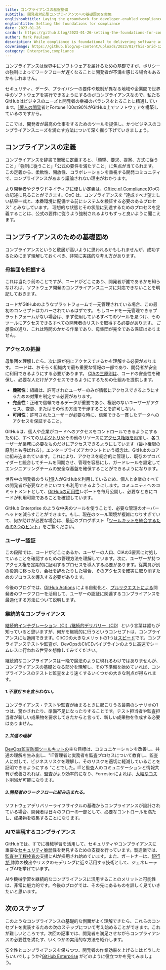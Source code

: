 ```yaml
---
title: コンプライアンスの基盤整備
subtitle: 開発者対応型コンプライアンスへの基礎固めを実施
englishsubtitle: Laying the groundwork for developer-enabled compliance.
englishtitle: Setting the foundations for compliance
date: 2023-01-26
cardurl: https://github.blog/2023-01-26-setting-the-foundations-for-compliance/
author: Mark Paulsen
description: While compliance is foundational to delivering software around the world, there may be instances where developers get frustrated with policy enforcement slowing down their workflow.
coverimage: https://github.blog/wp-content/uploads/2023/01/This-Grid-1200x640-10.png?resize=1200%2C640
category: Enterprise,compliance
---
```


<p>コンプライアンスは世界中にソフトウェアを届けるための基礎ですが、ポリシーの強制によってワークフローが遅くなることに開発者が不満を感じる場合もあるかもしれません。</p>
<p>セキュリティ、データ、プライバシーの要件や規制が異なる地域や企業間で世界中のソフトウェアを実行できるようにするのがコンプライアンスなので、私たちGitHubはビジネスのニーズと開発者の幸福のバランスをとることに精通しています。<a href="https://github.blog/2023-01-25-100-million-developers-and-counting/">1億人の開発</a>者とFortune 100の90%がGitHub上でソフトウェアを構築しているのですから。</p>
<p>ここでは、開発者が最高の仕事をするためのツールを提供し、かつビジネスのコンプライアンスニーズを満たす方法について深く掘り下げていきましょう。</p>
<h2 id="compliance-defined">コンプライアンスの定義<a href="#compliance-defined" class="heading-link pl-2 text-italic text-bold" aria-label="Compliance, defined"></a></h2>
<p>コンプライアンスを辞書で厳密に<a href="https://www.merriam-webster.com/dictionary/compliance">定義</a>すると、「願望、要求、提案、方式に従うこと」「強制に従うこと」「公式の要件を満たすこと」に焦点が当てられます。  この定義から、柔軟性、開放性、コラボレーションを重視する開発コミュニティで、コンプライアンスがあまり議論されない理由がわかります。</p>
<p>より開発者やクラウドネイティブに優しい定義は、<a href="https://martinfowler.com/articles/devops-compliance.html">Office of Compliance</a>(OoC) の記述に見ることができます。OoC は、コンプライアンスを "達成すべき望ましい結果一式と、本番環境に配備する前にシステムを検証する必要のあるプロセス" とみなしています。  理想的な状態とその状態に到達するためのプロセスを定義することは、公式の要件に従うよう強制されるよりもずっと良いように聞こえます。</p>
<h2 id="setting-the-groundwork-for-compliance">コンプライアンスのための基礎固め<a href="#setting-the-groundwork-for-compliance" class="heading-link pl-2 text-italic text-bold" aria-label="Setting the groundwork for compliance"></a></h2>
<p>コンプライアンスというと敷居が高いように思われるかもしれませんが、成功するためにまず理解しておくべき、非常に実践的な考え方があります。</p>
<h3 id="understanding-your-population">母集団を把握する<a href="#understanding-your-population" class="heading-link pl-2 text-italic text-bold" aria-label="Understanding your population"></a></h3>
<p>これは当たり前のことですが、コードがどこにあり、開発者が誰であるかを知らなければ、ソフトウェア開発のコンプライアンスニーズに対応できないことを明記しておきます。</p>
<p>コードがGitHubのようなプラットフォームで一元管理されている場合、この最初のコンセプトはカバーされているはずです。  もしコードを一元管理できるプラットフォームがない場合は、まず使用しているすべてのツールを見つけ、そのツールにアクセスできるすべての開発者のリストを取得する必要があります。  ご想像の通り、これは時間のかかる作業であり、母集団が完全である保証はありません。</p>
<h3 id="understanding-access">アクセスの把握<a href="#understanding-access" class="heading-link pl-2 text-italic text-bold" aria-label="Understanding access"></a></h3>
<p>母集団を理解したら、次に誰が何にアクセスできるかを理解する必要があります。  コードは、おそらく組織内で最も重要な情報の一部であり、開発者が安全に利用できるようにする必要があります。 <a href="https://www.microsoft.com/en-us/security/business/security-101/what-is-information-security-infosec">CIAの三原則は</a>、コードの安全性を確保し、必要な人だけがアクセスできるようにするための仕組みを提供します。</p>
<ul>
<li><strong>機密性</strong>：組織は、許可されたユーザーのみが情報にアクセスできるようにするための対策を制定する必要があります。</li>
<li><strong>完全性</strong>：正確で信頼できるデータが重要であり、権限のないユーザーがアクセス、変更、またはその他の方法で干渉することを許可しない。</li>
<li><strong>可用性</strong>：許可されたユーザーが必要な時に、信頼できる一貫したデータへのアクセスを保証すること。</li>
</ul>
<p>GitHubは、個人や企業がコードへのアクセスをコントロールできるようにするために、すべての<a href="https://docs.github.com/en/repositories">リポジトリや</a>その他のリソースに<a href="https://docs.github.com/en/get-started/learning-about-github/access-permissions-on-github">アクセス権限を</a>設定し、各ユーザーが業務に必要なものだけにアクセスできるようにしています（最小権限の原則とも呼ばれる）。エンタープライズアカウントという概念は、GitHubのコアに組み込まれています。これにより、アクセスを総合的に管理し、既存のプロバイダーと統合してチームを同期させ、管理を容易にし、ガードレールを設定してエンジニアリングチームの安全な基盤を確保することができるようになります。</p>
<p>世界中の開発者のうち<a href="https://github.blog/2023-01-25-100-million-developers-and-counting/">1億</a>人がGitHubを利用しているため、個人と企業のすべての開発者が必要なときにいつでも利用できるようにします。コミュニティへのコミットメントとして、<a href="https://www.githubstatus.com/">GitHubの可用性</a>レポートを毎月公開し、必要なときにコードが利用可能であることを確認しています。</p>
<p>GitHub Enterprise のような中央のツールを使うことで、必要な管理のオーバーヘッドを減らすことができます。もし、現在のツール環境が複雑になりすぎていて、何か助けが必要な場合は、最近のブログポスト「<a href="https://github.blog/2022-10-26-3-strategies-for-consolidating-your-toolkit-and-boosting-productivity/">ツールキットを統合するための3つのヒント</a>」をご覧ください。</p>
<h3 id="user-attestation">ユーザー認証<a href="#user-attestation" class="heading-link pl-2 text-italic text-bold" aria-label="User attestation"></a></h3>
<p>この段階では、コードがどこにあるか、ユーザーの人口、CIAの3要素に対処していることを確認するための管理方法を理解しています。次に、ユーザーが持つアクセス権を定期的に証明するプロセスを導入する必要があります。従業員が別の役割に移ったり、会社を辞めたりした場合、そのアクセスを確実に取り消すためのプロセスを導入する必要があります。</p>
<p>今後のブログでは、<a href="https://github.com/features/actions">GitHub Actions</a> による自動化と、<a href="https://docs.github.com/en/pull-requests/collaborating-with-pull-requests/proposing-changes-to-your-work-with-pull-requests/about-pull-requests">プルリクエストによる</a>開発者のワークフローを活用して、ユーザーの認証に関連するコンプライアンスを最適化する方法について説明します。</p>
<h3 id="continuous-compliance">継続的なコンプライアンス<a href="#continuous-compliance" class="heading-link pl-2 text-italic text-bold" aria-label="Continuous Compliance"></a></h3>
<p><a href="https://resources.github.com/ci-cd/">継続的インテグレーション（CI）/継続的デリバリー（CD</a>）という言葉は誰もが知っていると思いますが、何かを継続的に行うというコンセプトは、コンプライアンスにも適用できます。CI/CDの大きなメリットの1つは<a href="https://resources.github.com/ci-cd/#ci-cd-benefits">スピード</a>です。コンプライアンステストや監査が、DevOpsのCI/CDパイプラインのように高速でシームレスに行われる世界を想像してみてください。</p>
<p>継続的なコンプライアンスは一晩で魔法のように現れるわけではありませんが、コンプライアンスの基礎となる部分を理解し、その下準備を始めていれば、コンプライアンスのテストと監査をより速くするいくつかの大きな利点が得られます。</p>
<h5 id="1-no-surprises">1.不意打ちを食らわない。<a href="#1-no-surprises" class="heading-link pl-2 text-italic text-bold" aria-label="1. No surprises."></a></h5>
<p>コンプライアンス・テストや監査が始まるときに起こりうる最悪のシナリオの1つは、驚かされたり、準備不足になったりすることです。テスト担当者や監査担当者が新しい成果物を要求してきたからと言って、新しい成果物を作成する必要はありません。</p>
<h5 id="2-common-understanding">2.共通の理解<a href="#2-common-understanding" class="heading-link pl-2 text-italic text-bold" aria-label="2. Common understanding."></a></h5>
<p><a href="https://cdn2.hubspot.net/hubfs/228391/Corporate/DevOps_Audit_Defense_Toolkit_v1.0.pdf?t=1453925000299">DevOps監査防御ツールキットの</a>主な目標は、コミュニケーションを改善し、共通の理解を生み出し、"IT管理者と実務者を監査プロセスについて教育し、監査人に対して、ビジネスリスクを理解し、そのリスクを適切に軽減していることを証明できるようにする "ことでした。ITと監査人のコミュニケーションと情報共有が改善されれば、監査がより効率的になり、Forresterによれば、<a href="https://resources.github.com/forrester/">大幅なコスト削減</a>が可能になります。</p>
<h5 id="3-built-into-developer-workflows">3.開発者のワークフローに組み込まれる。<a href="#3-built-into-developer-workflows" class="heading-link pl-2 text-italic text-bold" aria-label="3. Built into developer workflows."></a></h5>
<p>ソフトウェアデリバリーライフサイクルの基礎からコンプライアンスが設計されている場合、開発者は日々のフローの一部として、必要なコントロールを満たし、成果物を収集することになります。</p>
<h3 id="ai-enabled-compliance">AIで実現するコンプライアンス<a href="#ai-enabled-compliance" class="heading-link pl-2 text-italic text-bold" aria-label="AI-Enabled compliance"></a></h3>
<p>GitHubでは、すでに機械学習を活用して、セキュリティやコンプライアンスに重要な<a href="https://github.blog/2022-02-17-leveraging-machine-learning-find-security-vulnerabilities/">セキュリティ脆弱</a>性を発見するための支援を行っています。製造業では、<a href="https://www.businesswire.com/news/home/20221215005002/en/DarwinAI-brings-AI-powered-Visual-Quality-Inspection-to-market-and-announces-a-funding-round-led-by-BDC-Capital-to-accelerate-growth"> 監査や工程検査の</a>支援にAIが採用され始めています。また、ガートナーは、<a href="https://www.gartner.com/en/newsroom/press-releases/2022-05-24-gartner-identifies-three-technology-trends-gaining-tr">銀行が </a>詐欺の検出やリスクのモデリングに近々活用する技術として、ジェネレーティブAIを挙げています。</p>
<p>AIや機械学習を継続的なコンプライアンスに活用することのメリットと可能性は、非常に魅力的です。今後のブログでは、その先にあるものを詳しく見ていきたいと思います。</p>
<h2 id="next-steps">次のステップ<a href="#next-steps" class="heading-link pl-2 text-italic text-bold" aria-label="Next steps"></a></h2>
<p>このようなコンプライアンスの基礎的な側面がよく理解できたら、これらのコンセプトを実装するための次のステップについて考え始めることができます。これが難しいところです。次回の記事では、開発者を満足させながらコンプライアンスの必要性を満たす、いくつかの実用的な方法を紹介します。</p>
<div class="post-content-cta"><p>安全性とコンプライアンスを保ちつつ、開発者の作業効率を上げるにはどうしたらいいでしょうか?<a href="https://github.com/enterprise">GitHub Enterprise</a> がどのように役立つかを見てみましょう。</p>
</div>


